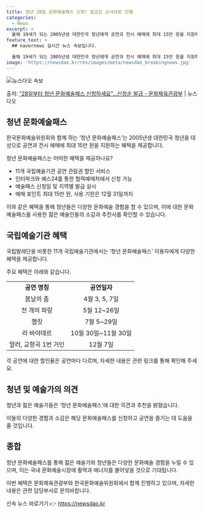 ```yaml
---
title: 청년 28일 문화예술패스 신청! 발급은 순서대로 진행
categories:
  - News
excerpt: >
  올해 19세가 되는 2005년생 대한민국 청년에게 공연과 전시 예매에 최대 15만 원을 지원하는 청년 문화예…
feature_text: >
  ## navernews 실시간 뉴스 속보입니다.

  올해 19세가 되는 2005년생 대한민국 청년에게 공연과 전시 예매에 최대 15만 원을 지원하는 청년 문화예…
image: 'https://newsdao.kr/res/images/meta/newsdao_breakingnews.jpg'
---
```


![뉴스다오 속보](https://newsdao.kr/res/images/meta/newsdao_breakingnews.jpg)

<p>출처: <a href="https://newsdao.kr/3450" rel="dofollow">“28일부터 청년 문화예술패스 신청하세요”…신청순 발급 - 문화체육관광부</a> | 뉴스다오</p>

<h2 data-ke-size="size26">청년 문화예술패스</h2>
<p data-ke-size="size16">한국문화예술위원회와 함께 하는 ‘청년 문화예술패스’는 2005년생 대한민국 청년을 대상으로 공연과 전시 예매에 최대 15만 원을 지원하는 혜택을 제공합니다. </p>
청년 문화예술패스는 어떠한 혜택을 제공하나요?
<ul>
  <li>11개 국립예술기관 공연 관람권 할인 서비스</li>
  <li>인터파크와 예스24를 통한 협력예매처에서 신청 가능</li>
  <li>예술패스 신청일 및 지역별 발급 실시</li>
  <li>예매 포인트 최대 15만 원, 사용 기한은 12월 31일까지</li>
</ul>
이와 같은 혜택을 통해 청년들은 다양한 문화예술 경험을 할 수 있으며, 이에 대한 문화예술패스를 사용한 젊은 예술인들의 소감과 추천사를 확인할 수 있습니다.

<h2 data-ke-size="size26">국립예술기관 혜택</h2>
<p data-ke-size="size16">국립발레단을 비롯한 11개 국립예술기관에서는 ‘청년 문화예술패스’ 이용자에게 다양한 혜택을 제공합니다.</p>
주요 혜택은 아래와 같습니다.
<table>
  <tr>
    <td style="text-align: center; height: 17px;"><b>공연 명칭</b></td>
    <td style="text-align: center; height: 17px;"><b>공연일자</b></td>
  </tr>
  <tr>
    <td style="text-align: center; height: 17px;">봄날의 춤</td>
    <td style="text-align: center; height: 17px;">4월 3, 5, 7일</td>
  </tr>
  <tr>
    <td style="text-align: center; height: 17px;">천 개의 파랑</td>
    <td style="text-align: center; height: 17px;">5월 12~26일</td>
  </tr>
  <tr>
    <td style="text-align: center; height: 17px;">햄릿</td>
    <td style="text-align: center; height: 17px;">7월 5~29일</td>
  </tr>
  <tr>
    <td style="text-align: center; height: 17px;">라 바야데르</td>
    <td style="text-align: center; height: 17px;">10월 30일~11월 30일</td>
  </tr>
  <tr>
    <td style="text-align: center; height: 17px;">말러, 교향곡 1번 거인</td>
    <td style="text-align: center; height: 17px;">12월 7일</td>
  </tr>
</table>
각 공연에 대한 할인율은 공연마다 다르며, 자세한 내용은 관련 링크를 통해 확인해 주세요.

<h2 data-ke-size="size26">청년 및 예술가의 의견</h2>
<p data-ke-size="size16">청년과 젊은 예술가들은 ‘청년 문화예술패스’에 대한 의견과 추천을 밝혔습니다.</p>
이들의 다양한 경험과 소감은 해당 문화예술패스를 신청하고 공연을 즐기는 데 도움을 줄 것입니다.

<h2 data-ke-size="size26">종합</h2>
<p data-ke-size="size16">청년 문화예술패스를 통해 젊은 예술가와 청년들은 다양한 문화예술 경험을 누릴 수 있으며, 이는 국내 문화예술시장에 활력과 에너지를 불어넣을 것으로 기대됩니다.</p>
이번 혜택은 문화체육관광부와 한국문화예술위원회에서 함께 진행하고 있으며, 자세한 내용은 관련 담당부서로 문의바랍니다.

<p data-ke-size="size16"></p> 

신속 뉴스 바로가기 👉 <a href="https://newsdao.kr" rel="dofollow">https://newsdao.kr</a>


